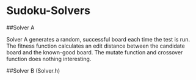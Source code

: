 Sudoku-Solvers
==============

##Solver A

Solver A generates a random, successful board each time the test is run. 
The fitness function calculates an edit distance between the candidate board and the known-good board. 
The mutate function and crossover function does nothing interesting.

##Solver B (Solver.h)
